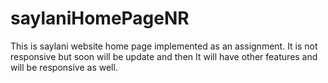 # saylaniHomePageNR
This is saylani website home page implemented as an assignment. It is not responsive but soon will be update and then It will have other features and will be responsive as well.
